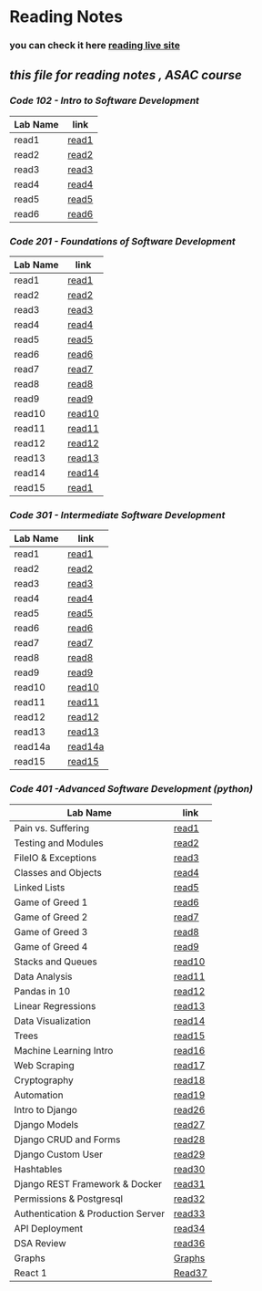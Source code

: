 # Reading Notes
###  you can check it here [reading live site ](https://mohmmadnada.github.io/reading-notes/) 
## *this file for reading notes , ASAC course*
### ***Code 102 - Intro to Software Development***

| Lab Name       | link |
| ----------- | ----------- |
| read1     | [read1](102\read1)| 
| read2     | [read2](102\read2)|
| read3     | [read3](102\read3)|
| read4     | [read4](102\read4)|
| read5     | [read5](102\read5)|
| read6     | [read6](102\read6)|

###  ***Code 201 - Foundations of Software Development***


| Lab Name       | link |
| ----------- | ----------- |
| read1     | [read1](201\read1)| 
| read2     | [read2](201\read2)|
| read3     | [read3](201\read3)|
| read4     | [read4](201\read4)|
| read5     | [read5](201\read5)|
| read6     | [read6](201\read6)|
| read7     | [read7](201\read7)|
| read8     | [read8](201\read8)|
| read9     | [read9](201\read9)|
| read10    | [read10](201\read10)|
| read11    | [read11](201\read11)|
| read12    | [read12](201\read12)|
| read13     | [read13](201\read13)|
| read14     | [read14](201\read14)|
| read15     | [read1](201\read15)|

###  ***Code 301 - Intermediate Software Development***


| Lab Name       | link |
| ----------- | ----------- |
| read1    | [read1](301\read1)|
| read2     | [read2](301\read2)|
| read3     | [read3](301\read3)|
| read4     | [read4](301\read4)| 
| read5     | [read5](301\read5)|
| read6     | [read6](301\read6)|
| read7     | [read7](301\read7)|
| read8     | [read8](301\read8)|
| read9     | [read9](301\read9)|
| read10    | [read10](301\read10)|
| read11    | [read11](301\read11)|
| read12    | [read12](301\read12)|
| read13    | [read13](301\read13)|
| read14a    | [read14a](301\read14a)|
| read15    | [read15](301\read15)|

###  ***Code 401 -Advanced Software Development (python)***


| Lab Name       | link |
| ----------- | ----------- |
| Pain vs. Suffering  | [read1](401/read1.md)|
| Testing and Modules    | [read2](401/read2.md)|
| FileIO & Exceptions    | [read3](401/read3.md)|
| Classes and Objects     | [read4](401/read4.md)|
| Linked Lists     | [read5](401/read5.md)|
|Game of Greed 1     | [read6](401/read6.md)|
|Game of Greed 2     | [read7](401/read7.md)|
|Game of Greed 3     | [read8](401/read8.md)|
|Game of Greed 4     | [read9](401/read9.md)|
|Stacks and Queues     | [read10](401/read10.md)|
|Data Analysis     | [read11](401/read11.md)|
|Pandas in 10     | [read12](401/read12.md)|
|Linear Regressions   | [read13](401/read13.md)|
|Data Visualization   | [read14](401/read14.md)|
|Trees   | [read15](401/read15.md)|
|Machine Learning Intro   | [read16](401/read16.md)|
|Web Scraping  | [read17](401/read17.md)|
|Cryptography  | [read18](401/read18.md)|
|Automation  | [read19](401/read19.md)|
|Intro to Django  | [read26](401/read26.md)|
| Django Models  | [read27](401/read27.md)|
|Django CRUD and Forms  | [read28](401/read28.md)|
|Django Custom User     | [read29](401/read29.md)|
|Hashtables     | [read30](401/read30.md)|
|Django REST Framework & Docker| [read31](401/read31.md)|
|Permissions & Postgresql| [read32](401/read32.md)|
|Authentication & Production Server| [read33](401/read33.md)|
|API Deployment| [read34](401/read34.md)|
|DSA Review| [read36](401/read36.md)|
|Graphs| [Graphs](401/graphs.md)|
|React 1| [Read37 ](401/read37.md)|
